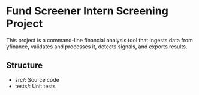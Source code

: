 # Fund Screener Intern Screening Project

This project is a command-line financial analysis tool that ingests data from yfinance, validates and processes it, detects signals, and exports results.

## Structure
- src/: Source code
- tests/: Unit tests


